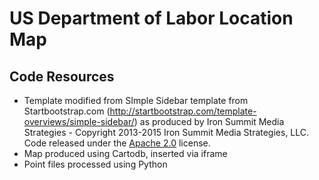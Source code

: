 
# US Department of Labor Location Map

## Code Resources

- Template modified from SImple Sidebar template from Startbootstrap.com (http://startbootstrap.com/template-overviews/simple-sidebar/) as produced by Iron Summit Media Strategies - Copyright 2013-2015 Iron Summit Media Strategies, LLC. Code released under the [Apache 2.0](https://github.com/IronSummitMedia/startbootstrap-simple-sidebar/blob/gh-pages/LICENSE) license.
- Map produced using Cartodb, inserted via iframe
- Point files processed using Python 

